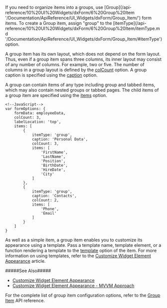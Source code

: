 <article>
If you need to organize items into a groups, use [Group](/api-reference/10%20UI%20Widgets/dxForm/6%20Group%20Item '/Documentation/ApiReference/UI_Widgets/dxForm/Group_Item/') form items. To create a Group item, assign "group" to the [itemType](/api-reference/10%20UI%20Widgets/dxForm/6%20Group%20Item/itemType.md '/Documentation/ApiReference/UI_Widgets/dxForm/Group_Item/#itemType') option.

A group item has its own layout, which does not depend on the form layout. Thus, even if a group item spans three columns, its inner layout may consist of any number of columns. For example, two or five. The number of columns in a group layout is defined by the [colCount](/api-reference/10%20UI%20Widgets/dxForm/6%20Group%20Item/colCount.md '/Documentation/ApiReference/UI_Widgets/dxForm/Group_Item/#colCount') option. A group caption is specified using the [caption](/api-reference/10%20UI%20Widgets/dxForm/6%20Group%20Item/caption.md '/Documentation/ApiReference/UI_Widgets/dxForm/Group_Item/#caption') option.

A group can contain items of any type including group and tabbed items, which may also contain nested groups or tabbed pages. The child items of a group item are specified using the [items](/api-reference/10%20UI%20Widgets/dxForm/6%20Group%20Item/items.md '/Documentation/ApiReference/UI_Widgets/dxForm/Group_Item/#items') option.

    <!--JavaScript-->
    var formOptions: {
        formData: employeeData,
        colCount: 3,
        labelLocation: 'top',
        items: [
            {
                itemType: 'group',
                caption: 'Personal Data',
                colCount: 3,
                items: [
                    'FirstName',
                    'LastName',
                    'Position',
                    'BirthDate',
                    'HireDate',
                    'City'
                ]
            },
            {
                itemType: 'group',
                caption: 'Contacts',
                colCount: 2,
                items: [
                    'Phone',
                    'Email'
                ]
            }
        ]
    }

<div class="simulator-desktop-container" data-view="Content/Applications/16_1/UIWidgets/dxForm/GroupItem/markup.html, Content/Applications/16_1/UIWidgets/dxForm/GroupItem/script.js, Content/Applications/16_1/UIWidgets/dxForm/common-styles.css"></div>

As well as a simple item, a group item enables you to customize its appearance using a template. Pass a template name, template element, or a function rendering a template to the [template](/api-reference/10%20UI%20Widgets/dxForm/6%20Group%20Item/template.md '/Documentation/ApiReference/UI_Widgets/dxForm/Group_Item/#template') option of the item. For more information on using templates, refer to the [Customize Widget Element Appearance](/concepts/10%20UI%20Widgets/80%20Common/30%20Customize%20Widget%20Element%20Appearance '/Documentation/Guide/UI_Widgets/Common/Customize_Widget_Element_Appearance/') article.

#####See Also#####
- [Customize Widget Element Appearance](/concepts/10%20UI%20Widgets/80%20Common/30%20Customize%20Widget%20Element%20Appearance '/Documentation/Guide/UI_Widgets/Common/Customize_Widget_Element_Appearance/') 
- [Customize Widget Element Appearance - MVVM Approach](/concepts/10%20UI%20Widgets/80%20Common/35%20Customize%20Widget%20Element%20Appearance%20-%20MVVM%20Approach '/Documentation/Guide/UI_Widgets/Common/Customize_Widget_Element_Appearance_-_MVVM_Approach/')


For the complete list of group item configuration options, refer to the [Group Item](/api-reference/10%20UI%20Widgets/dxForm/6%20Group%20Item '/Documentation/ApiReference/UI_Widgets/dxForm/Group_Item/') API reference.
</article>